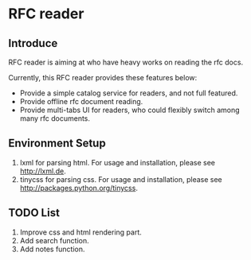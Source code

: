 <h1><a name="rfcreader" class="anchor" href="#rfcreader"><span class="mini-icon mini-icon-link"></span></a>RFC reader</h1>
<h2><a name="introduce" class="anchor" href="#introduce"><span class="mini-icon mini-icon-link"></span></a>Introduce</h2>
<p>RFC reader is aiming at who have heavy works on reading the rfc docs. </p>
<p>
Currently, this RFC reader provides these features below:
<ul>
<li>Provide a simple catalog service for readers, and not full featured.</li>
<li>Provide offline rfc document reading.</li>
<li>Provide multi-tabs UI for readers, who could flexibly switch among many rfc documents.</li>
</ul>
</p>
<p>
<h2><a name="environmentsetup" class="anchor" href="#environmentsetup"><span class="mini-icon mini-icon-link"></span></a>Environment Setup</h2>
<ol>
<li>lxml for parsing html. For usage and installation, please see <a href="http://lxml.de">http://lxml.de</a>.</li>
<li>tinycss for parsing css. For usage and installation, please see <a href="http://packages.python.org/tinycss">http://packages.python.org/tinycss</a>.</li>
</ol>
</p>
<p>
<h2><a name="todolist" class="anchor" href="#todolist"><span class="mini-icon mini-icon-link"></span></a>TODO List</h2>
<ol>
<li>Improve css and html rendering part.</li>
<li>Add search function.</li>
<li>Add notes function.</li>
</ol>
</p>